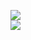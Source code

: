 [![](https://img.shields.io/badge/Made%20With-Github%20Spray-lightgrey.svg?style=for-the-badge&logo=github)](https://github.com/Annihil/github-spray#4587)  
[![](https://i.imgur.com/2DrTn0Z.gif)](https://github.com/Annihil/github-spray)